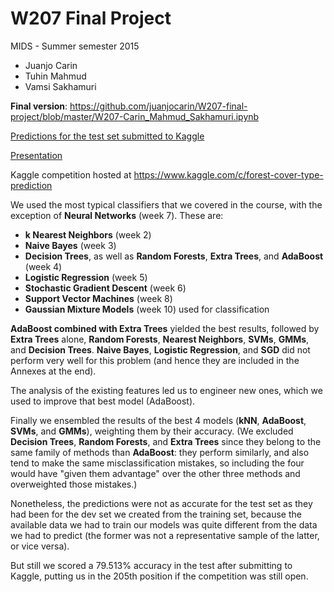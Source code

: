 # W207 Final Project

MIDS - Summer semester 2015

* Juanjo Carin
* Tuhin Mahmud
* Vamsi Sakhamuri

**Final version**: https://github.com/juanjocarin/W207-final-project/blob/master/W207-Carin_Mahmud_Sakhamuri.ipynb

[Predictions for the test set submitted to Kaggle](https://github.com/juanjocarin/W207-final-project/blob/master/Forest/test_labeled.csv)

[Presentation](https://docs.google.com/presentation/d/1Apk9JW_TBPbLmRxe0wNuiAUOZle4eu09Er-VbvTrwCs/edit?usp=sharing)

Kaggle competition hosted at https://www.kaggle.com/c/forest-cover-type-prediction

We used the most typical classifiers that we covered in the course, with the exception of **Neural Networks** (week 7). These are:

- **k Nearest Neighbors** (week 2)
- **Naive Bayes** (week 3)
- **Decision Trees**, as well as **Random Forests**, **Extra Trees**, and **AdaBoost** (week 4)
- **Logistic Regression** (week 5)
- **Stochastic Gradient Descent** (week 6)
- **Support Vector Machines** (week 8)
- **Gaussian Mixture Models** (week 10) used for classification

**AdaBoost combined with Extra Trees** yielded the best results, followed by **Extra Trees** alone, **Random Forests**, **Nearest Neighbors**, **SVMs**, **GMMs**, and **Decision Trees**. **Naive Bayes**, **Logistic Regression**, and **SGD** did not perform very well for this problem (and hence they are included in the Annexes at the end).

The analysis of the existing features led us to engineer new ones, which we used to improve that best model (AdaBoost).

Finally we ensembled the results of the best 4 models (**kNN**, **AdaBoost**, **SVMs**, and **GMMs**), weighting them by their accuracy. (We excluded **Decision Trees**, **Random Forests**, and **Extra Trees** since they belong to the same family of methods than **AdaBoost**: they perform similarly, and also tend to make the same misclassification mistakes, so including the four would have "given them advantage" over the other three methods and overweighted those mistakes.)

Nonetheless, the predictions were not as accurate for the test set as they had been for the dev set we created from the training set, because the available data we had to train our models was quite different from the data we had to predict (the former was not a representative sample of the latter, or vice versa).

But still we scored a 79.513% accuracy in the test after submitting to Kaggle, putting us in the 205th position if the competition was still open.


